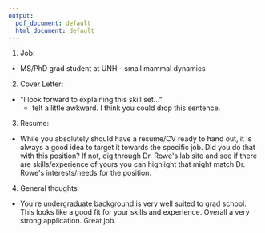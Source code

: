 ```yaml
---
output:
  pdf_document: default
  html_document: default
---
```

1. Job: 
  - MS/PhD grad student at UNH - small mammal dynamics
2. Cover Letter:
  - "I look forward to explaining this skill set..."
    - felt a little awkward.  I think you could drop this sentence.
3. Resume:
  - While you absolutely should have a resume/CV ready to hand out, it is always a good idea to target it towards the specific job. Did you do that with this position?  If not, dig through Dr. Rowe's lab site and see if there are skills/experience of yours you can highlight that might match Dr. Rowe's interests/needs for the position.
4. General thoughts:
  - You're undergraduate background is very well suited to grad school.  This looks like a good fit for your skills and experience.  Overall a very strong application.  Great job. 